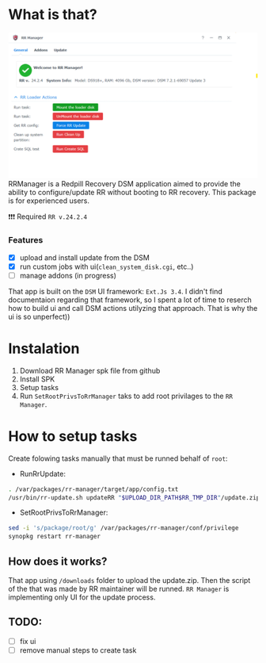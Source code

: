 # What is that?
![Main Screen](img/main.png)
RRManager is a Redpill Recovery DSM application aimed to provide the ability to configure/update RR without booting to RR recovery. This package is for experienced users. 

❗❗❗ Required `RR v.24.2.4`

### Features
 - [x] upload and install update from the DSM
 - [x] run custom jobs with ui(`clean_system_disk.cgi`, etc..)
 - [ ] manage addons (in progress)

That app is built on the `DSM` UI framework: `Ext.Js 3.4`.
I didn't find documentaion regarding that framework, so I spent a lot of time to reserch how to build ui and call DSM actions utilyzing that approach. That is why the ui is so unperfect))

# Instalation
1. Download RR Manager spk file from github
2. Install SPK
3. Setup tasks
4. Run `SetRootPrivsToRrManager` taks to add root privilages to the `RR Manager`.


# How to setup tasks
Create folowing tasks manually that must be runned behalf of `root`:

- RunRrUpdate:
```bash
. /var/packages/rr-manager/target/app/config.txt
/usr/bin/rr-update.sh updateRR "$UPLOAD_DIR_PATH$RR_TMP_DIR"/update.zip /tmp/rr_update_progress
```

- SetRootPrivsToRrManager:
```bash
sed -i 's/package/root/g' /var/packages/rr-manager/conf/privilege
synopkg restart rr-manager
```

## How does it works?
That app using `/downloads` folder to upload the update.zip. Then the script of the that was made by RR maintainer will be runned. `RR Manager` is implementing only UI for the update process.

## TODO:
- [ ] fix ui
- [ ] remove manual steps to create task
